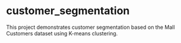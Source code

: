 # customer_segmentation
This project demonstrates customer segmentation based on the Mall Customers dataset using K-means clustering.
